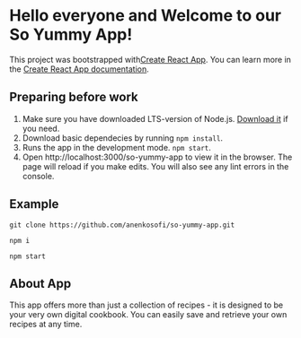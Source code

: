 # Hello everyone and Welcome to our So Yummy App!

This project was bootstrapped
with[Create React App](https://github.com/facebook/create-react-app). You can
learn more in the
[Create React App documentation](https://facebook.github.io/create-react-app/docs/getting-started).

## Preparing before work

1. Make sure you have downloaded LTS-version of Node.js.
   [Download it](https://nodejs.org/en/) if you need.
2. Download basic dependecies by running `npm install`.
3. Runs the app in the development mode. `npm start`.
4. Open http://localhost:3000/so-yummy-app to view it in the browser. The page
   will reload if you make edits. You will also see any lint errors in the
   console.

## Example

    git clone https://github.com/anenkosofi/so-yummy-app.git

    npm i

    npm start

## About App

This app offers more than just a collection of recipes - it is designed to be
your very own digital cookbook. You can easily save and retrieve your own
recipes at any time.
